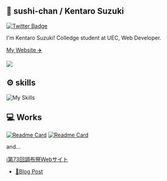 ## 🍣 sushi-chan / Kentaro Suzuki
[![Twitter Badge](https://img.shields.io/badge/twitter-%40sushi__chan__sub-blue?style=for-the-badge&logo=twitter)](https://x.com/sushi_chan_sub)

I'm Kentaro Suzuki! Colledge student at UEC, Web Developer.

[My Website ✈️](https://www.sushichan.live)

<!-- github-readme-stats -->
<picture>
<source
  srcset="https://github-readme-stats-two-xi-45.vercel.app/api?username=sushi-chaaaan&show_icons=true&theme=dark"
  media="(prefers-color-scheme: dark)"
/>
<source
  srcset="https://github-readme-stats-two-xi-45.vercel.app/api?username=sushi-chaaaan&show_icons=true"
  media="(prefers-color-scheme: light), (prefers-color-scheme: no-preference)"
/>
<img src="https://github-readme-stats-two-xi-45.vercel.app/api?username=sushi-chaaaan&show_icons=true" />
</picture>

## ⚙️ skills
![My Skills](https://skillicons.dev/icons?theme=light&perline=5&i=html,css,tailwind,js,ts,nextjs,react,astro,nodejs,vite,workers,cloudflare,py,docker,git,github,githubactions,discord,twitter,vscode)

## 💻 Works

[![Readme Card](https://github-readme-stats-two-xi-45.vercel.app/api/pin/?username=sushi-chaaaan&repo=sushichan.live)](https://github.com/sushi-chaaaan/sushichan.live)
[![Readme Card](https://github-readme-stats-two-xi-45.vercel.app/api/pin/?username=sushi-chaaaan&repo=ductile-ui)](https://github.com/sushi-chaaaan/ductile-ui)

and...

[ℹ️第73回調布祭Webサイト](https://73rd.chofusai.jp)
- [📝Blog Post](https://www.sushichan.live/blog/post/tech/chofusai-2023-website/)

